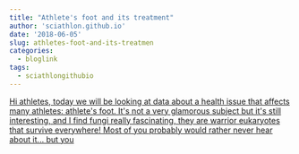 ```yaml
---
title: "Athlete's foot and its treatment"
author: 'sciathlon.github.io'
date: '2018-06-05'
slug: athletes-foot-and-its-treatmen
categories:
  - bloglink
tags:
  - sciathlongithubio
---
```


[Hi athletes, today we will be looking at data about a health issue that affects many athletes: athlete's foot. It's not a very glamorous subject but it's still interesting, and I find fungi really fascinating, they are warrior eukaryotes that survive everywhere! Most of you probably would rather never hear about it... but you<i class="fas fa-external-link-alt"></i>](https://Sciathlon.github.io/post/athletesfoot/)

